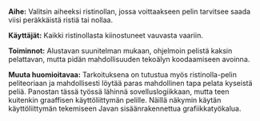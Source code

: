 **Aihe:**
Valitsin aiheeksi ristinollan, jossa voittaakseen pelin tarvitsee saada viisi peräkkäistä ristiä tai nollaa. 

**Käyttäjät:**
Kaikki ristinollasta kiinostuneet vauvasta vaariin.

**Toiminnot:**
Alustavan suunitelman mukaan, ohjelmoin pelistä kaksin pelattavan, mutta pidän mahdollisuuden tekoälyn koodaamiseen avoinna. 

**Muuta huomioitavaa:**
Tarkoituksena on tutustua myös ristinolla-pelin peliteoriaan ja mahdollisesti löytää paras mahdollinen tapa pelata kyseistä peliä. Panostan tässä työssä lähinnä sovelluslogiikkaan, mutta teen kuitenkin graaffisen käyttöliittymän pelille. Näillä näkymin käytän käyttöliittymän tekemiseen Javan sisäänrakennettua grafiikkatyökalua.
